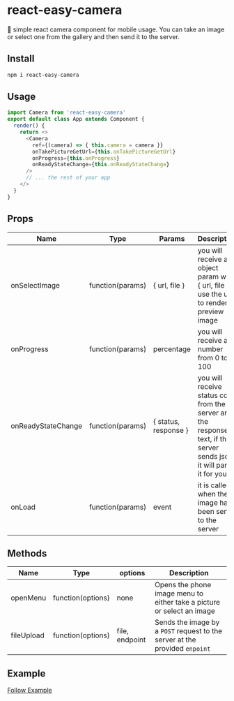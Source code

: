 # react-easy-camera
📸 simple react camera component for mobile usage. You can take an image or select one from the gallery and then send it to the server.

## Install
```sh
npm i react-easy-camera
```

## Usage
```js
import Camera from 'react-easy-camera'
export default class App extends Component {
  render() {
    return <>
      <Camera
        ref={(camera) => { this.camera = camera }}
        onTakePictureGetUrl={this.onTakePictureGetUrl}
        onProgress={this.onProgress}
        onReadyStateChange={this.onReadyStateChange}
      />
      // ... the rest of your app
    </>
  }
}
```

## Props
| Name                | Type             | Params               | Description |
|---------------------|------------------|----------------------|-------------|
| onSelectImage       | function(params) | { url, file }        | you will receive an object param with { url, file }, use the url to render a preview image
| onProgress          | function(params) | percentage           | you will receive a number from 0 to 100 
| onReadyStateChange  | function(params) | { status, response } | you will receive status code from the server and the response text, if the server sends json it will parse it for you
| onLoad              | function(params) | event                | it is called when the image has been sent to the server

## Methods
| Name                | Type              | options        | Description  |
|---------------------|-------------------|----------------|--------------|
| openMenu            | function(options) | none           | Opens the phone image menu to either take a picture or select an image
| fileUpload          | function(options) | file, endpoint | Sends the image by a `POST` request to the server at the provided `enpoint`

## Example
[Follow Example](/example/README.md)
